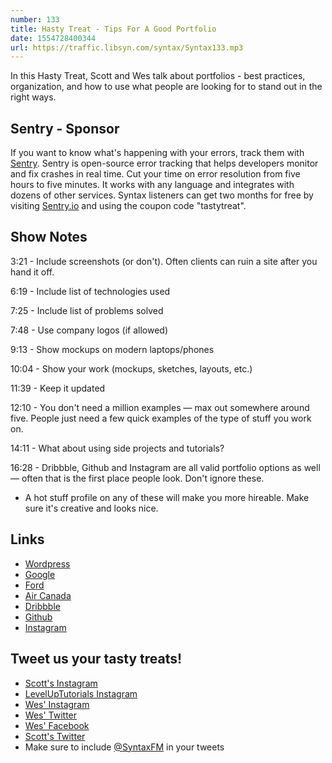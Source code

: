 ```yaml
---
number: 133
title: Hasty Treat - Tips For A Good Portfolio
date: 1554728400344
url: https://traffic.libsyn.com/syntax/Syntax133.mp3
---
```


In this Hasty Treat, Scott and Wes talk about portfolios - best practices, organization, and how to use what people are looking for to stand out in the right ways.

## Sentry - Sponsor

If you want to know what's happening with your errors, track them with [Sentry](https://sentry.io/). Sentry is open-source error tracking that helps developers monitor and fix crashes in real time. Cut your time on error resolution from five hours to five minutes. It works with any language and integrates with dozens of other services. Syntax listeners can get two months for free by visiting [Sentry.io](https://sentry.io/) and using the coupon code "tastytreat".

## Show Notes

3:21 - Include screenshots (or don't). Often clients can ruin a site after you hand it off.

6:19 - Include list of technologies used

7:25 - Include list of problems solved

7:48 - Use company logos (if allowed)

9:13 - Show mockups on modern laptops/phones

10:04 - Show your work (mockups, sketches, layouts, etc.)

11:39 - Keep it updated

12:10 - You don't need a million examples — max out somewhere around five. People just need a few quick examples of the type of stuff you work on.

14:11 - What about using side projects and tutorials?

16:28 - Dribbble, Github and Instagram are all valid portfolio options as well — often that is the first place people look. Don't ignore these.

* A hot stuff profile on any of these will make you more hireable. Make sure it's creative and looks nice.

## Links
* [Wordpress](https://wordpress.com/)
* [Google](https://www.google.com/)
* [Ford](https://www.ford.com/)
* [Air Canada](https://www.aircanada.com/ca/en/aco/home.html)
* [Dribbble](https://dribbble.com/)
* [Github](https://github.com/)
* [Instagram](https://www.instagram.com/)

## Tweet us your tasty treats!
* [Scott's Instagram](https://www.instagram.com/stolinski/)
* [LevelUpTutorials Instagram](https://www.instagram.com/LevelUpTutorials/)
* [Wes' Instagram](https://www.instagram.com/wesbos/)
* [Wes' Twitter](https://twitter.com/wesbos)
* [Wes' Facebook](https://www.facebook.com/wesbos.developer)
* [Scott's Twitter](https://twitter.com/stolinski)
* Make sure to include [@SyntaxFM](https://twitter.com/SyntaxFM) in your tweets